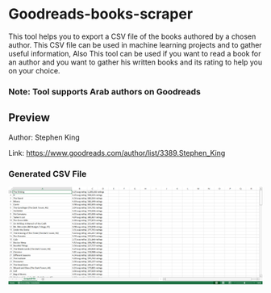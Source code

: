 # Goodreads-books-scraper

This tool helps you to export a CSV file of the books authored by a chosen author.
This CSV file can be used in machine learning projects and to gather useful information, Also This tool can be used if you want to read a book for an author and you want to gather his written books and its rating to help you on your choice.
### Note: Tool supports Arab authors on Goodreads

## Preview
Author: Stephen King

Link: https://www.goodreads.com/author/list/3389.Stephen_King

### Generated CSV File
![](https://github.com/MohamedMedhat21/Goodreads-books-scraper/blob/main/media/Screenshot%202022-04-16%20181231.png)
